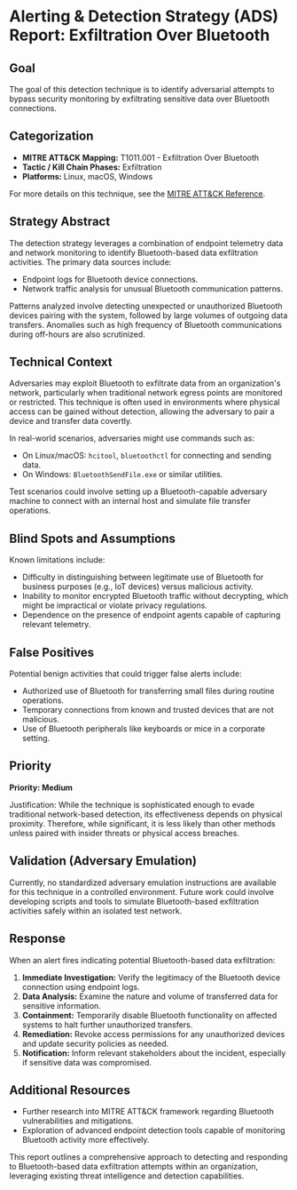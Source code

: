 # Alerting & Detection Strategy (ADS) Report: Exfiltration Over Bluetooth

## Goal
The goal of this detection technique is to identify adversarial attempts to bypass security monitoring by exfiltrating sensitive data over Bluetooth connections.

## Categorization
- **MITRE ATT&CK Mapping:** T1011.001 - Exfiltration Over Bluetooth
- **Tactic / Kill Chain Phases:** Exfiltration
- **Platforms:** Linux, macOS, Windows

For more details on this technique, see the [MITRE ATT&CK Reference](https://attack.mitre.org/techniques/T1011/001).

## Strategy Abstract
The detection strategy leverages a combination of endpoint telemetry data and network monitoring to identify Bluetooth-based data exfiltration activities. The primary data sources include:
- Endpoint logs for Bluetooth device connections.
- Network traffic analysis for unusual Bluetooth communication patterns.

Patterns analyzed involve detecting unexpected or unauthorized Bluetooth devices pairing with the system, followed by large volumes of outgoing data transfers. Anomalies such as high frequency of Bluetooth communications during off-hours are also scrutinized.

## Technical Context
Adversaries may exploit Bluetooth to exfiltrate data from an organization's network, particularly when traditional network egress points are monitored or restricted. This technique is often used in environments where physical access can be gained without detection, allowing the adversary to pair a device and transfer data covertly.

In real-world scenarios, adversaries might use commands such as:
- On Linux/macOS: `hcitool`, `bluetoothctl` for connecting and sending data.
- On Windows: `BluetoothSendFile.exe` or similar utilities.

Test scenarios could involve setting up a Bluetooth-capable adversary machine to connect with an internal host and simulate file transfer operations.

## Blind Spots and Assumptions
Known limitations include:
- Difficulty in distinguishing between legitimate use of Bluetooth for business purposes (e.g., IoT devices) versus malicious activity.
- Inability to monitor encrypted Bluetooth traffic without decrypting, which might be impractical or violate privacy regulations.
- Dependence on the presence of endpoint agents capable of capturing relevant telemetry.

## False Positives
Potential benign activities that could trigger false alerts include:
- Authorized use of Bluetooth for transferring small files during routine operations.
- Temporary connections from known and trusted devices that are not malicious.
- Use of Bluetooth peripherals like keyboards or mice in a corporate setting.

## Priority
**Priority: Medium**

Justification: While the technique is sophisticated enough to evade traditional network-based detection, its effectiveness depends on physical proximity. Therefore, while significant, it is less likely than other methods unless paired with insider threats or physical access breaches.

## Validation (Adversary Emulation)
Currently, no standardized adversary emulation instructions are available for this technique in a controlled environment. Future work could involve developing scripts and tools to simulate Bluetooth-based exfiltration activities safely within an isolated test network.

## Response
When an alert fires indicating potential Bluetooth-based data exfiltration:
1. **Immediate Investigation:** Verify the legitimacy of the Bluetooth device connection using endpoint logs.
2. **Data Analysis:** Examine the nature and volume of transferred data for sensitive information.
3. **Containment:** Temporarily disable Bluetooth functionality on affected systems to halt further unauthorized transfers.
4. **Remediation:** Revoke access permissions for any unauthorized devices and update security policies as needed.
5. **Notification:** Inform relevant stakeholders about the incident, especially if sensitive data was compromised.

## Additional Resources
- Further research into MITRE ATT&CK framework regarding Bluetooth vulnerabilities and mitigations.
- Exploration of advanced endpoint detection tools capable of monitoring Bluetooth activity more effectively.

This report outlines a comprehensive approach to detecting and responding to Bluetooth-based data exfiltration attempts within an organization, leveraging existing threat intelligence and detection capabilities.